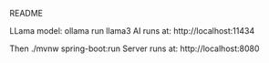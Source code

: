 README

LLama model: ollama run llama3
AI runs at:
http://localhost:11434

Then
./mvnw spring-boot:run
Server runs at:
http://localhost:8080
